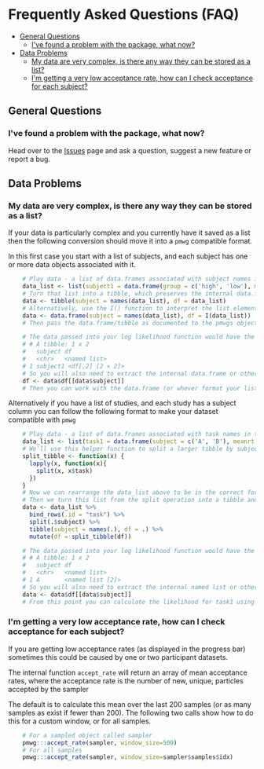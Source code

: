 # Frequently Asked Questions (FAQ)

* [General Questions](#general-questions)
    * [I've found a problem with the package, what now?](#i've-found-a-problem-with-the-package,-what-now?)
* [Data Problems](#data-problems)
    * [My data are very complex, is there any way they can be stored as a list?](#my-data-are-very-complex,-is-there-any-way-they-can-be-stored-as-a-list?)
    * [I'm getting a very low acceptance rate, how can I check acceptance for each subject?](#i'm-getting-a-very-low-acceptance-rate,-how-can-i-check-acceptance-for-each-subject?)
## General Questions

### I've found a problem with the package, what now?

Head over to the [Issues](https://github.com/NewcastleCL/pmwg/issues) page and ask a question, suggest a new feature or report a bug.

## Data Problems

### My data are very complex, is there any way they can be stored as a list?

If your data is particularly complex and you currently have it saved as a list then the following conversion should move it into a `pmwg` compatible format.

In this first case you start with a list of subjects, and each subject has one or more data objects associated with it.

```r
	# Play data - a list of data.frames associated with subject names in this case - but each list item should be able to be any object
	data_list <- list(subject1 = data.frame(group = c('high', 'low'), meanrt = c(0.8, 1.4)), subject2 = data.frame(group = c('high', 'low'), meanrt = c(0.9, 1.1)))
	# Turn that list into a tibble, which preserves the internal data.frame objects
	data <- tibble(subject = names(data_list), df = data_list)
	# Alternatively, use the I() function to interpret the list elements as is
	data <- data.frame(subject = names(data_list), df = I(data_list))
	# Then pass the data.frame/tibble as documented to the pmwgs object, and run your sampling stages.

	# The data passed into your log likelihood function would have the following form: (basically the output from either of the last two links above)
	# # A tibble: 1 x 2
	#   subject df              
	#   <chr>   <named list>    
	# 1 subject1 <df[,2] [2 × 2]>
	# So you will also need to extract the internal data.frame or other object in your log likelihood function, using something like:
	df <- data$df[[data$subject]]
	# Then you can work with the data.frame (or whever format your list elements are) from there within the rest of your log-likelihood function.
```

Alternatively if you have a list of studies, and each study has a subject column you can follow the following format to make your dataset compatible with `pmwg`

```r
    # Play data - a list of data.frames associated with task names in this case.
	data_list <- list(task1 = data.frame(subject = c('A', 'B'), meanrt = c(0.8, 1.4)), task2 = data.frame(subject = c('A', 'B'), meanrt = c(0.9, 1.1)))
	# We'll use this helper function to split a larger tibble by subject
	split_tibble <- function(x) {
	  lapply(x, function(x){
		split(x, x$task)
	  })
	}
	# Now we can rearrange the data_list above to be in the correct format. We first bind our list to a new data.frame with a task column, then split it by subject to get our top level subject column.
	# Then we turn this list from the split operation into a tibble and turn each list in the df column to be a named list with the names representing the different tasks
	data <- data_list %>%
	  bind_rows(.id = "task") %>%
	  split(.$subject) %>%
	  tibble(subject = names(.), df = .) %>%
	  mutate(df = split_tibble(df))

	# The data passed into your log likelihood function would have the following form: (basically the output from either of the last two links above)
	# # A tibble: 1 x 2
	#   subject df
	#   <chr>   <named list>
	# 1 A       <named list [2]>
	# So you will also need to extract the internal named list or other object in your log likelihood function, using something like:
	data <- data$df[[data$subject]]
	# From this point you can calculate the likelihood for task1 using the data.frame data$task1, and similarly for task2 and then sum the log-likelihoods to get the joint likelihood value to return to pmwg
```

### I'm getting a very low acceptance rate, how can I check acceptance for each subject?

If you are getting low acceptance rates (as displayed in the progress bar) sometimes this could be caused by one or two participant datasets.

The internal function `accept_rate` will return an array of mean acceptance rates, where the acceptance rate is the number of new, unique, particles accepted by the sampler

The default is to calculate this mean over the last 200 samples (or as many samples as exist if fewer than 200). The following two calls show how to do this for a custom window, or for all samples.

```r
	# For a sampled object called sampler
	pmwg:::accept_rate(sampler, window_size=500)
	# For all samples
	pmwg:::accept_rate(sampler, window_size=sampler$samples$idx)
```
